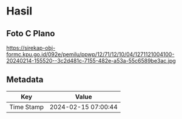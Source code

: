 # Hasil

## Foto C Plano

https://sirekap-obj-formc.kpu.go.id/092e/pemilu/ppwp/12/71/12/10/04/1271121004100-20240214-155520--3c2d481c-7155-482e-a53a-55c6589be3ac.jpg


## Metadata

| Key        | Value               |
| ---------- | ------------------- |
| Time Stamp | 2024-02-15 07:00:44 |



